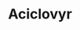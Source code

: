 ---
title:  "Aciclovyr"
description: "Another super mega cool  example showing how great we are"
categories: examples
github_url: "Example_Aciclovir" 
---